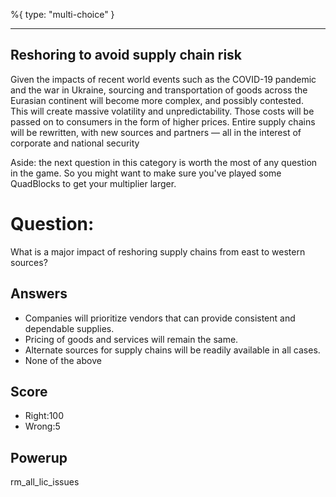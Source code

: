 %{
 type: "multi-choice"
}

---
## Reshoring to avoid supply chain risk
Given the impacts of recent world events
such as the COVID-19 pandemic and the war in Ukraine,
sourcing and transportation of goods
across the Eurasian continent will become more complex, and possibly
contested.  
This will create massive volatility and unpredictability.
Those costs will be passed on to consumers in the form of
higher prices.
Entire supply chains will be rewritten, with new sources
and partners — all in the interest of
corporate and national security

Aside: the next question in this category
is worth the most of any question in the game.
So you might want to make sure you've played some
QuadBlocks to get your multiplier larger.

# Question:
What is a major impact of reshoring supply chains from east to western sources?

## Answers
- Companies will prioritize vendors that can provide consistent and dependable supplies.
- Pricing of goods and services will remain the same.
- Alternate sources for supply chains will be readily available in all cases.
- None of the above


## Score
- Right:100
- Wrong:5

## Powerup
rm_all_lic_issues

